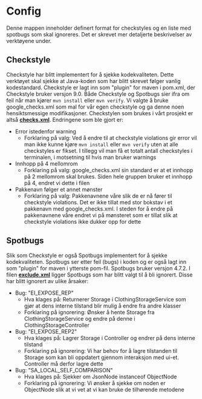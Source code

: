 # Config

Denne mappen inneholder definert format for checkstyles og en liste med spotbugs som skal ignoreres. Det er skrevet mer detaljerte beskrivelser av verktøyene under.

## Checkstyle

Checkstyle har blitt implementert for å sjekke kodekvaliteten. Dette verktøyet skal sjekke at Java-koden som har blitt skrevet følger vanlig kodestandard. Checkstyle er lagt inn som "plugin" for maven i pom.xml, der Checkstyle bruker versjon 9.0. Både Checkstyle og Spotbugs sier ifra om feil når man kjører `mvn install` eller `mvn verify`. Vi valgte å bruke google_checks.xml som mal for vår egen checkstyle og ga denne noen hensiktsmessige modifikasjoner. Checkstylen som brukes i vårt prosjekt er altså **[checks.xml](/clothingStorage/config/checkstyle/checks.xml)**. Endringene som ble gjort er:

- Error istedenfor warning
  - Forklaring på valg: Ved å endre til at checkstyle violations gir error vil man ikke kunne kjøre `mvn install` eller `mvn verify` uten at alle checkstyles er fikset.
    I tillegg vil man få et totalt antall checkstyles i terminalen, i motsetning til hvis man bruker warnings
- Innhopp på 4 mellomrom
  - Forklaring på valg: google_checks.xml sin standard er at et innhopp på 2 mellomrom skal brukes. Siden hele gruppen bruker et innhopp på 4, endret vi dette i filen
- Pakkenavn følger et annet mønster
  - Forklaring på valg: Pakkenavnene våre slik de er nå fører til checkstyle violations. Det er ikke tillat med stor bokstav i et pakkenavn med google_checks.xml. I steden for å endre på pakkenavnene våre endret vi på mønsteret som er tillat slik at checkstyle violations ikke dukker opp for dette

## Spotbugs

Slik som Checkstyle er også Spotbugs implementert for å sjekke kodekvaliteten. Spotbugs ser etter feil (bugs) i koden og er også lagt inn som "plugin" for maven i ytterste pom-fil. Spotbugs bruker versjon 4.7.2. I filen **[exclude.xml](/clothingStorage/config/spotbugs/exclude.xml)** ligger Spotbugs som har blitt valgt til å bli ignorert. Disse har blitt ignorert av ulike årsaker:

- Bug: "EI_EXPOSE_REP"
  - Hva klages på: Returnerer Storage i ClothingStorageService som gjør at dens interne tilstand blir mulig å endre fra andre klasser
  - Forklaring på ignorering: Ønsker å hente Storage fra ClothingStorageService og endre på denne i ClothingStorageController
- Bug: "EI_EXPOSE_REP2"
  - Hva klages på: Lagrer Storage i Controller og endrer på dens interne tilstand
  - Forklaring på ignorering: Vi har behov for å lagre tilstanden til Storage som kan bli oppdatert gjennom interaksjon med ui-et. Controller må derfor lagre dette
- Bug: "SA_LOCAL_SELF_COMPARISON"
  - Hva klages på: Sjekker om JsonNode instanceof ObjectNode
  - Forklaring på ignorering: Vi ønsker å sjekke om noden er ObjectNode slik at vi vet at vi kan bruke de tilhørende metodene